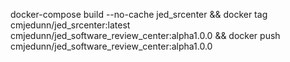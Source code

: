 docker-compose build --no-cache jed_srcenter && docker tag cmjedunn/jed_srcenter:latest cmjedunn/jed_software_review_center:alpha1.0.0 && docker push cmjedunn/jed_software_review_center:alpha1.0.0